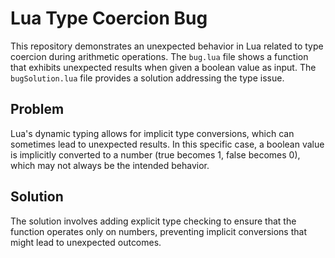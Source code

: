 # Lua Type Coercion Bug

This repository demonstrates an unexpected behavior in Lua related to type coercion during arithmetic operations. The `bug.lua` file shows a function that exhibits unexpected results when given a boolean value as input.  The `bugSolution.lua` file provides a solution addressing the type issue.

## Problem

Lua's dynamic typing allows for implicit type conversions, which can sometimes lead to unexpected results. In this specific case, a boolean value is implicitly converted to a number (true becomes 1, false becomes 0), which may not always be the intended behavior.

## Solution

The solution involves adding explicit type checking to ensure that the function operates only on numbers, preventing implicit conversions that might lead to unexpected outcomes. 
